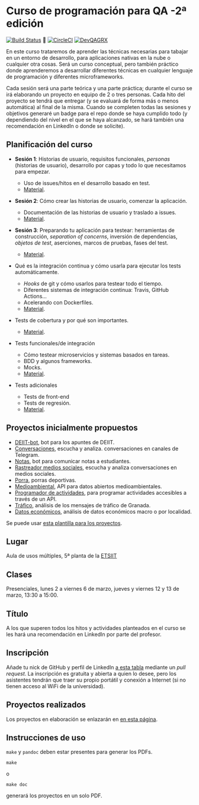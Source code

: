 # Curso de programación para QA -2ª edición

[![Build Status](https://travis-ci.com/JJ/curso-tdd.svg?branch=master)](https://travis-ci.com/JJ/curso-tdd) 💟 [![CircleCI](https://circleci.com/gh/JJ/curso-tdd/tree/master.svg?style=svg)](https://circleci.com/gh/JJ/curso-tdd/tree/master) [![DevQAGRX](https://img.shields.io/badge/DevQAGRX-blueviolet?style=for-the-badge&logo=Git)](https://github.com/JJ/curso-tdd)

En este curso trataremos de aprender las técnicas necesarias para
tabajar en un entorno de desarrollo, para aplicaciones nativas en la
nube o cualquier otra cosas. Será un curso conceptual, pero también
práctico donde aprenderemos a desarrollar diferentes técnicas en
cualquier lenguaje de programación y diferentes microframeworks.

Cada sesión será una parte teórica y una parte práctica; durante el
curso se irá elaborando un proyecto en equipo de 2 o tres
personas. Cada hito del proyecto se tendrá
que entregar (y se evaluará de forma más o menos automática) al final de
la misma. Cuando se completen todas las sesiones y objetivos generaré
un badge para el repo donde se haya cumplido todo (y dependiendo del
nivel en el que se haya alcanzado, se hará también una recomendación
en LinkedIn o donde se solicite).


## Planificación del curso

* **Sesión 1**: Historias de usuario, requisitos funcionales, *personas* (historias de usuario), desarrollo por capas y todo lo que necesitamos para empezar.
  * Uso de issues/hitos en el desarrollo basado en test.
  * [Material](temas/diseño.md).
  
* **Sesión 2**: Cómo crear las historias de usuario, comenzar la
  aplicación.
  * Documentación de las historias de usuario y traslado a issues.
  * [Material](temas/diseño.md#a-programar).

* **Sesión 3**: Preparando tu aplicación para testear: herramientas de construcción, *separation of concerns*, inversión de
  dependencias, *objetos de test*, aserciones, marcos de pruebas,
  fases del test.
  * [Material](temas/test-unitarios.md).

* Qué es la integración continua y cómo usarla para ejecutar los tests automáticamente.
  * *Hooks* de git y cómo usarlos para testear todo el tiempo.
  * Diferentes sistemas de integración continua: Travis, GitHub Actions...
  * Acelerando con Dockerfiles.
  * [Material](temas/CI.md).

* Tests de cobertura y por qué son importantes.
  * [Material](temas/cobertura.md).

* Tests funcionales/de integración
  * Cómo testear microservicios y sistemas basados en tareas.
  * BDD y algunos frameworks.
  * Mocks.
  * [Material](temas/integración.md).

* Tests adicionales
  * Tests de front-end
  * Tests de regresión.
  * [Material](temas/qa.md).

## Proyectos inicialmente propuestos

* [DEIIT-bot](proyectos/deiit-bot.md), bot para los apuntes de DEIIT.
* [Conversaciones](proyectos/conversaciones.md), escucha y analiza.
  conversaciones en canales de Telegram.
* [Notas](proyectos/notas.md), bot para comunicar notas a estudiantes.
* [Rastreador medios sociales](proyectos/rastreador-social-media.md), escucha y analiza
  conversaciones en medios sociales.
* [Porra](proyectos/porra.md), porras deportivas.
* [Medioambiental](proyectos/medioambiental.md), API para datos
  abiertos medioambientales.
* [Programador de actividades](proyectos/programador-actividades.md),
  para programar actividades accesibles a través de un API.
* [Tráfico](proyectos/tráfico.md), análisis de los mensajes de tráfico
  de Granada.
* [Datos económicos](proyectos/económicos.md), análisis de datos económicos macro o por localidad.

Se puede
usar
[esta plantilla para los proyectos](https://github.com/JJ/curso-qa-template).

## Lugar

Aula de usos múltiples, 5ª planta de la [ETSIIT](https://etsiit.ugr.es)

## Clases

Presenciales, lunes 2 a viernes 6 de marzo, jueves y viernes 12 y 13 de marzo, 13:30 a 15:00.

## Título

A los que superen todos los hitos y actividades planteados en el curso se les hará una recomendación en LinkedIn por parte del profesor.

## Inscripción

Añade tu nick de GitHub y perfil de LinkedIn [a esta tabla](asistentes.md) mediante un *pull request*. La inscripción es gratuita y abierta a quien lo desee, pero los asistentes tendrán que traer su propio portátil y conexión a Internet (si no tienen acceso al WiFi de la universidad).

## Proyectos realizados

Los proyectos en elaboración se enlazarán en [en esta página](proyectos).


## Instrucciones de uso

`make` y `pandoc` deben estar presentes para generar los PDFs.

    make

o

	make doc

generará los proyectos en un solo PDF.
